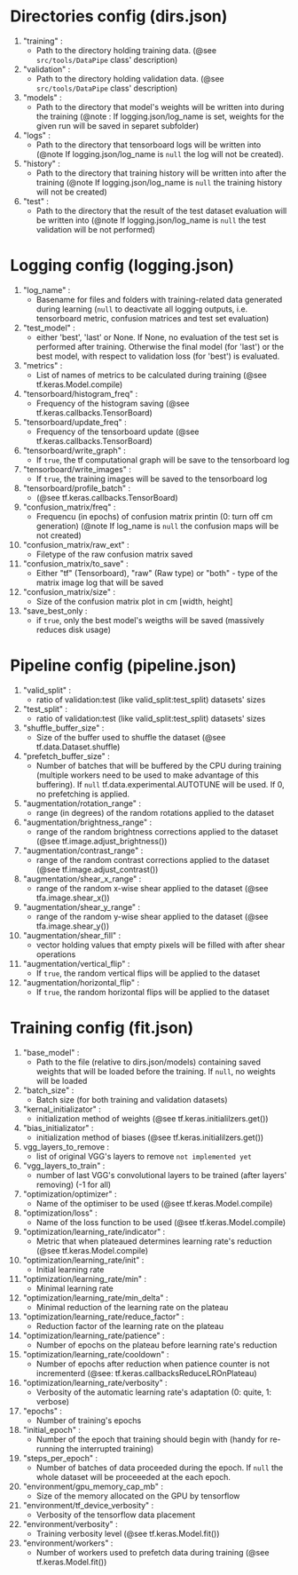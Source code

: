 # Directories config (dirs.json)

1. "training" : 
    - Path to the directory holding training data. (@see `src/tools/DataPipe` class' description)
2. "validation" : 
    - Path to the directory holding validation data. (@see `src/tools/DataPipe` class' description)
3. "models" : 
    - Path to the directory that model's weights will be written into during the training (@note : If logging.json/log_name is set, weights for the given run will be saved in separet subfolder)
4. "logs" : 
    - Path to the directory that tensorboard logs will be written into (@note If logging.json/log_name is `null` the log will not be created).
5. "history" : 
    - Path to the directory that training history will be written into after the training (@note If logging.json/log_name is `null` the training history will not be created)
6. "test" : 
    - Path to the directory that the result of the test dataset evaluation will be written into (@note If logging.json/log_name is `null` the test validation will be not performed)


# Logging config (logging.json)

1. "log_name" : 
    - Basename for files and folders with training-related data generated during learning (`null` to deactivate all logging outputs, i.e. tensorboard metric, confusion matrices and test set evaluation)
2. "test_model" : 
    - either 'best', 'last' or None. If None, no evaluation of the test set is performed after training. Otherwise the final model (for 'last') or the best model, with respect to validation loss (for 'best') is evaluated.
3. "metrics" : 
    - List of names of metrics to be calculated during training (@see tf.keras.Model.compile)
4. "tensorboard/histogram_freq" : 
    - Frequency of the histogram saving (@see tf.keras.callbacks.TensorBoard)
5. "tensorboard/update_freq" : 
    - Frequency of the tensorboard update (@see tf.keras.callbacks.TensorBoard)
6. "tensorboard/write_graph" : 
    - If `true`, the tf computational graph will be save to the tensorboard log
7. "tensorboard/write_images" : 
    - If `true`, the training images will be saved to the tensorboard log
8. "tensorboard/profile_batch" : 
    - (@see tf.keras.callbacks.TensorBoard)
9. "confusion_matrix/freq" : 
    - Frequencu (in epochs) of confusion matrix printin (0: turn off cm generation) (@note If log_name is `null` the confusion maps will be not created)
10. "confusion_matrix/raw_ext" : 
    - Filetype of the raw confusion matrix saved
11. "confusion_matrix/to_save" : 
    - Either "tf" (Tensorboard), "raw" (Raw type) or "both" - type of the matrix image log that will be saved
12. "confusion_matrix/size" : 
    - Size of the confusion matrix plot in cm [width, height]
13. "save_best_only :
    - if `true`, only the best model's weigths will be saved (massively reduces disk usage)


# Pipeline config (pipeline.json)

1. "valid_split" : 
    - ratio of validation:test (like valid_split:test_split) datasets' sizes
1. "test_split" : 
    - ratio of validation:test (like valid_split:test_split) datasets' sizes
2. "shuffle_buffer_size" : 
    - Size of the buffer used to shuffle the dataset (@see tf.data.Dataset.shuffle)
3. "prefetch_buffer_size" : 
    - Number of batches that will be buffered by the CPU during training (multiple workers need to be used to make advantage of this buffering). If `null` tf.data.experimental.AUTOTUNE will be used. If 0, no prefetching is applied.
4. "augmentation/rotation_range" : 
    - range (in degrees) of the random rotations applied to the dataset
5. "augmentation/brightness_range" : 
    - range of the random brightness corrections applied to the dataset (@see tf.image.adjust_brightness())
6. "augmentation/contrast_range" : 
    - range of the random contrast corrections applied to the dataset (@see tf.image.adjust_contrast())
7. "augmentation/shear_x_range" : 
    - range of the random x-wise shear applied to the dataset (@see tfa.image.shear_x())
8. "augmentation/shear_y_range" : 
    - range of the random y-wise shear applied to the dataset (@see tfa.image.shear_y())
9. "augmentation/shear_fill" : 
    - vector holding values that empty pixels will be filled with after shear operations
10. "augmentation/vertical_flip" : 
    - If `true`, the random vertical flips will be applied to the dataset
11. "augmentation/horizontal_flip" : 
    - If `true`, the random horizontal flips will be applied to the dataset


# Training config (fit.json)

1. "base_model" : 
    - Path to the file (relative to dirs.json/models) containing saved weights that will be loaded before the training. If `null`, no weights will be loaded
2. "batch_size" : 
    - Batch size (for both training and validation datasets)
3. "kernal_initializator" :
    - initialization method of weights (@see tf.keras.initialilzers.get())
4. "bias_initializator" :
    - initialization method of biases (@see tf.keras.initialilzers.get())
5. vgg_layers_to_remove :
    - list of original VGG's layers to remove `not implemented yet`
5. "vgg_layers_to_train" :
    - number of last VGG's convolutional layers to be trained (after layers' removing) (-1 for all)
6. "optimization/optimizer" : 
    - Name of the optimiser to be used (@see tf.keras.Model.compile)
7. "optimization/loss" : 
    - Name of the loss function to be used (@see tf.keras.Model.compile)
8. "optimization/learning_rate/indicator" : 
    - Metric that when plateaued determines learning rate's reduction (@see tf.keras.Model.compile)
9. "optimization/learning_rate/init" : 
    - Initial learning rate
10. "optimization/learning_rate/min" : 
    - Minimal learning rate
11. "optimization/learning_rate/min_delta" : 
    - Minimal reduction of the learning rate on the plateau
12. "optimization/learning_rate/reduce_factor" : 
    - Reduction factor of the learning rate on the plateau
13. "optimization/learning_rate/patience" : 
    - Number of epochs on the plateau before learning rate's reduction
14. "optimization/learning_rate/cooldown" : 
    - Number of epochs after reduction when patience counter is not incrementerd (@see: tf.keras.callbacksReduceLROnPlateau)
15. "optimization/learning_rate/verbosity" : 
    - Verbosity of the automatic learning rate's adaptation (0: quite, 1: verbose)
16. "epochs" : 
    - Number of training's epochs
17. "initial_epoch" : 
    - Number of the epoch that training should begin with (handy for re-running the interrupted training)
18. "steps_per_epoch" : 
    - Number of batches of data proceeded during the epoch. If `null` the whole dataset will be proceeeded at the each epoch.
19. "environment/gpu_memory_cap_mb" : 
    - Size of the memory allocated on the GPU by tensorflow
20. "environment/tf_device_verbosity" : 
    - Verbosity of the tensorflow data placement
21. "environment/verbosity" : 
    - Training verbosity level (@see tf.keras.Model.fit())
22. "environment/workers" : 
    - Number of workers used to prefetch data during training (@see tf.keras.Model.fit())
